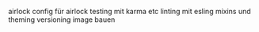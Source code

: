airlock
config für airlock
testing mit karma etc
linting mit esling
mixins und theming
versioning
image bauen
